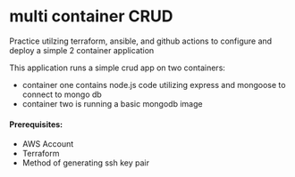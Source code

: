 # multi container CRUD
Practice utilzing terraform, ansible, and github actions to configure and deploy a simple 2 container application

This application runs a simple crud app on two containers:
* container one contains node.js code utilizing express and mongoose to connect to mongo db
* container two is running a basic mongodb image

#### Prerequisites:
* AWS Account
* Terraform
* Method of generating ssh key pair


